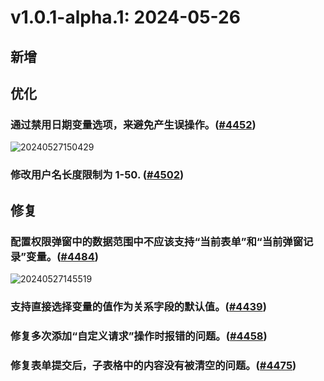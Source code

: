 # v1.0.1-alpha.1: 2024-05-26

## 新增

## 优化

### 通过禁用日期变量选项，来避免产生误操作。([#4452](https://github.com/nocobase/nocobase/pull/4452))

![20240527150429](https://nocobase-docs.oss-cn-beijing.aliyuncs.com/20240527150429.png)

### 修改用户名长度限制为 1-50. (<a href="https://github.com/nocobase/nocobase/pull/4502" target="_blank">#4502</a>)

## 修复

### 配置权限弹窗中的数据范围中不应该支持“当前表单”和“当前弹窗记录”变量。([#4484](https://github.com/nocobase/nocobase/pull/4484))

![20240527145519](https://nocobase-docs.oss-cn-beijing.aliyuncs.com/20240527145519.png)

### 支持直接选择变量的值作为关系字段的默认值。([#4439](https://github.com/nocobase/nocobase/pull/4439))

### 修复多次添加“自定义请求”操作时报错的问题。([#4458](https://github.com/nocobase/nocobase/pull/4458))

### 修复表单提交后，子表格中的内容没有被清空的问题。([#4475](https://github.com/nocobase/nocobase/pull/4475))
